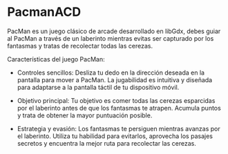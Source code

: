 # PacmanACD
PacMan es un juego clásico de arcade desarrollado en libGdx, debes guiar al PacMan a través de un laberinto mientras evitas ser capturado por los fantasmas y tratas de recolectar todas las cerezas.

Características del juego PacMan:

- Controles sencillos: Desliza tu dedo en la dirección deseada en la pantalla para mover a PacMan. La jugabilidad es intuitiva y diseñada para adaptarse a la pantalla táctil de tu dispositivo móvil.

- Objetivo principal: Tu objetivo es comer todas las cerezas esparcidas por el laberinto antes de que los fantasmas te atrapen. Acumula puntos y trata de obtener la mayor puntuación posible.

- Estrategia y evasión: Los fantasmas te persiguen mientras avanzas por el laberinto. Utiliza tu habilidad para evitarlos, aprovecha los pasajes secretos y encuentra la mejor ruta para recolectar las cerezas.
